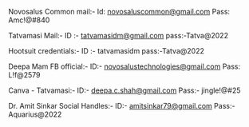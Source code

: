 
Novosalus Common mail:- Id: novosaluscommon@gmail.com Pass: Amc!@#840

Tatvamasi Mail:- ID :- tatvamasidm@gmail.com pass:-Tatva@2022

Hootsuit credentials:- ID :- tatvamasidm pass:-Tatva@2022

Deepa Mam FB official:- ID:- novosalustechnologies@gmail.com  Pass: L!f@2579

Canva - Tatvamasi:- ID:- deepa.c.shah@gmail.com	Pass:- jingle!@#25

Dr. Amit Sinkar Social Handles:- ID:- amitsinkar79@gmail.com Pass:- Aquarius@2022
